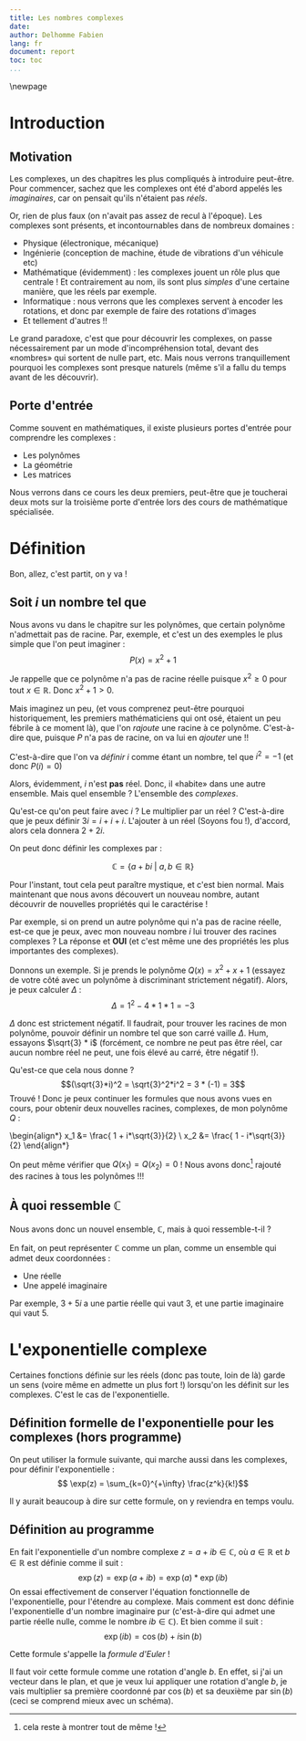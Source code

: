 ```yaml
---
title: Les nombres complexes
date:
author: Delhomme Fabien
lang: fr
document: report
toc: toc
...
```


\newpage 

# Introduction

## Motivation 

Les complexes, un des chapitres les plus compliqués à introduire peut-être. Pour
commencer, sachez que les complexes ont été d'abord appelés les _imaginaires_,
car on pensait qu'ils n'étaient pas _réels_.

Or, rien de plus faux (on n'avait pas assez de recul à l'époque). Les complexes
sont présents, et incontournables dans de nombreux domaines :

  - Physique (électronique, mécanique)
  - Ingénierie (conception de machine, étude de vibrations d'un véhicule etc)
  - Mathématique (évidemment) : les complexes jouent un rôle plus que centrale !
      Et contrairement au nom, ils sont plus _simples_ d'une certaine manière,
      que les réels par exemple.
  - Informatique : nous verrons que les complexes servent à encoder les
      rotations, et donc par exemple de faire des rotations d'images
  - Et tellement d'autres !!

Le grand paradoxe, c'est que pour découvrir les complexes, on passe
nécessairement par un mode d'incompréhension total, devant des «nombres» qui
sortent de nulle part, etc. Mais nous verrons tranquillement pourquoi les
complexes sont presque naturels (même s'il a fallu du temps avant de les
découvrir).

## Porte d'entrée 

Comme souvent en mathématiques, il existe plusieurs portes d'entrée pour
comprendre les complexes : 

  - Les polynômes
  - La géométrie 
  - Les matrices 

Nous verrons dans ce cours les deux premiers, peut-être que je toucherai deux
mots sur la troisième porte d'entrée lors des cours de mathématique spécialisée.

# Définition

Bon, allez, c'est partit, on y va !

## Soit $i$ un nombre tel que 

Nous avons vu dans le chapitre sur les polynômes, que certain polynôme
n'admettait pas de racine. Par, exemple, et c'est un des exemples le plus simple
que l'on peut imaginer :
  $$P(x) = x^2 +1$$

Je rappelle que ce polynôme n'a pas de racine réelle puisque $x^2 \geq 0$ pour
tout $x \in \mathbb{R}$. Donc $x^2 +1 > 0$.

Mais imaginez un peu, (et vous comprenez peut-être pourquoi historiquement, les
premiers mathématiciens qui ont osé, étaient un peu fébrile à ce moment là), que
l'on _rajoute_ une racine à ce polynôme. C'est-à-dire que, puisque $P$ n'a pas
de racine, on va lui en _ajouter_ une !!

C'est-à-dire que l'on va _définir_ $i$ comme étant un nombre, tel que $i^2 =
-1$ (et donc $P(i) = 0$) 

Alors, évidemment, $i$ n'est **pas** réel. Donc, il «habite» dans une autre
ensemble. Mais quel ensemble ? L'ensemble des _complexes_.

Qu'est-ce qu'on peut faire avec $i$ ? Le multiplier par un réel ? C'est-à-dire
que je peux définir $3i = i + i + i$. L'ajouter à un réel (Soyons fou !),
d'accord, alors cela donnera $2 + 2i$. 

On peut donc définir les complexes par :

  $$ \mathbb{C} = \{ a + bi \ | \ a, b \in \mathbb{R} \}$$

Pour l'instant, tout cela peut paraître mystique, et c'est bien normal. Mais
maintenant que nous avons découvert un nouveau nombre, autant découvrir de
nouvelles propriétés qui le caractérise !

Par exemple, si on prend un autre polynôme qui n'a pas de racine réelle, est-ce
que je peux, avec mon nouveau nombre $i$ lui trouver des racines complexes ? La
réponse et **OUI** (et c'est même une des propriétés les plus importantes des
complexes).

Donnons un exemple. Si je prends le polynôme $Q(x) = x^2 + x + 1$ (essayez de
votre côté avec un polynôme à discriminant strictement négatif). Alors, je peux
calculer $\Delta$ :
  $$ \Delta = 1^2 - 4*1*1 = -3$$

$\Delta$ donc est strictement négatif. Il faudrait, pour trouver les racines de
mon polynôme, pouvoir définir un nombre tel que son carré vaille $\Delta$. Hum,
essayons $\sqrt{3} * i$ (forcément, ce nombre ne peut pas être réel, car aucun
nombre réel ne peut, une fois élevé au carré, être négatif !).

Qu'est-ce que cela nous donne ?
  $$(\sqrt{3}*i)^2 = \sqrt{3}^2*i^2 = 3 * (-1) = 3$$
Trouvé ! Donc je peux continuer les formules que nous avons vues en cours, pour
obtenir deux nouvelles racines, complexes, de mon polynôme $Q$ :

\begin{align*}
  x_1 &= \frac{ 1 + i*\sqrt{3}}{2} \\
  x_2 &= \frac{ 1 - i*\sqrt{3}}{2}
\end{align*}

On peut même vérifier que $Q(x_1) = Q(x_2) = 0$ !
Nous avons donc[^montrer] rajouté des racines à tous les polynômes !!!

[^montrer]: cela reste à montrer tout de même !

## À quoi ressemble $\mathbb{C}$

Nous avons donc un nouvel ensemble, $\mathbb{C}$, mais à quoi ressemble-t-il ?

En fait, on peut représenter $\mathbb{C}$ comme un plan, comme un ensemble qui
admet deux coordonnées :

  - Une réelle
  - Une appelé imaginaire

Par exemple, $3+5i$ a une partie réelle qui vaut $3$, et une partie imaginaire
qui vaut $5$.


# L'exponentielle complexe

Certaines fonctions définie sur les réels (donc pas toute, loin de là) garde un
sens (voire même en admette un plus fort !) lorsqu'on les définit sur les
complexes. C'est le cas de l'exponentielle.

## Définition formelle de l'exponentielle pour les complexes (hors programme)

On peut utiliser la formule suivante, qui marche aussi dans les complexes, pour
définir l'exponentielle :
  $$ \exp(z) = \sum_{k=0}^{+\infty} \frac{z^k}{k!}$$

Il y aurait beaucoup à dire sur cette formule, on y reviendra en temps voulu.

## Définition au programme 

En fait l'exponentielle d'un nombre complexe $z = a + ib \in \mathbb{C}$, où $a
\in \mathbb{R}$ et $b \in \mathbb{R}$ est définie comme il suit :
  $$ \exp(z) = \exp(a + ib ) = \exp(a)*\exp(ib)$$
On essai effectivement de conserver l'équation fonctionnelle de l'exponentielle,
pour l'étendre au complexe. Mais comment est donc définie l'exponentielle d'un
nombre imaginaire pur (c'est-à-dire qui admet une partie réelle nulle, comme le
nombre $ib \in \mathbb{C}$). Et bien comme il suit :
  $$\exp(ib) = \cos(b) + i\sin(b)$$

Cette formule s'appelle la _formule d'Euler_ !

Il faut voir cette formule comme une rotation d'angle $b$. En effet, si j'ai un
vecteur dans le plan, et que je veux lui appliquer une rotation d'angle $b$, je
vais multiplier sa première coordonné par $\cos(b)$ et sa deuxième par
$\sin(b)$ (ceci se comprend mieux avec un schéma).


